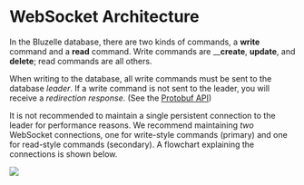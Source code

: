 # WebSocket Architecture

In the Bluzelle database, there are two kinds of commands, a **write** command and a **read** command. Write commands are \_\_**create**, **update**, and **delete**; read commands are all others.

When writing to the database, all write commands must be sent to the database _leader_. If a write command is not sent to the leader, you will receive a _redirection response_. \(See the [Protobuf API](bluzelles-protobuf-api.md)\)

It is not recommended to maintain a single persistent connection to the leader for performance reasons. We recommend maintaining _two_ WebSocket connections, one for write-style commands \(primary\) and one for read-style commands \(secondary\). A flowchart explaining the connections is shown below.

![](https://github.com/bluzelle/client-development-guide/tree/6704e166687ba2ffe671778c932dfc813c3d3938/.gitbook/assets/screen-shot-2018-09-20-at-4.43.15-pm.png)

